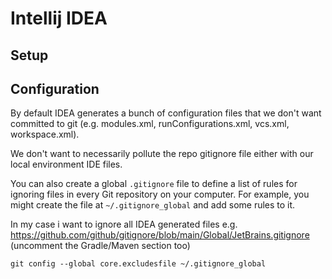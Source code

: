 # Intellij IDEA

## Setup

## Configuration

By default IDEA generates a bunch of configuration files that we don't want committed to git 
(e.g. modules.xml, runConfigurations.xml, vcs.xml, workspace.xml).

We don't want to necessarily pollute the repo gitignore file either with our local environment IDE files.

You can also create a global `.gitignore` file to define a list of rules for ignoring files in every Git repository on your computer. For example, you might create the file at `~/.gitignore_global` and add some rules to it.

In my case i want to ignore all IDEA generated files e.g. https://github.com/github/gitignore/blob/main/Global/JetBrains.gitignore
(uncomment the Gradle/Maven section too)

```shell
git config --global core.excludesfile ~/.gitignore_global
```
